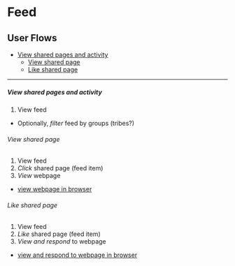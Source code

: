 # Feed
## User Flows

* [View shared pages and activity](#view-shared-pages-and-activity)
  * [View shared page](#View-shared-page)
  * [Like shared page ](#Like-shared-page)

---

##### View shared pages and activity
1. View feed
  - Optionally, *filter* feed by groups (tribes?)

###### View shared page
1. View feed
2. *Click* shared page (feed item)
3. *View* webpage
  - [view webpage in browser](browser.md#view-annotations)

###### Like shared page
1. View feed
2. *Like* shared page (feed item)
3. *View and respond* to webpage
  - [view and respond to webpage in browser](browser.md#respond-to-an-annotation)
